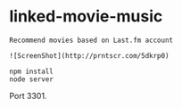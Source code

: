linked-movie-music
==================
	
	Recommend movies based on Last.fm account

	![ScreenShot](http://prntscr.com/5dkrp0)

	npm install
	node server

Port 3301.
